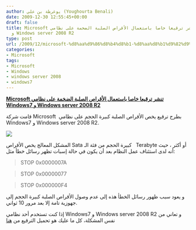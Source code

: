 ```yaml
---
author: يوغرطة بن علي (Youghourta Benali)
date: 2009-12-30 12:55:45+00:00
draft: false
title: Microsoft تنشر ترقيعا خاصا باستعمال الأقراص الصلبة الضخمة على نظامي Windows7
  و Windows server 2008 R2
type: post
url: /2009/12/microsoft-%d8%aa%d9%86%d8%b4%d8%b1-%d8%aa%d8%b1%d9%82%d9%8a%d8%b9%d8%a7-%d8%ae%d8%a7%d8%b5%d8%a7-%d8%a8%d8%a7%d8%b3%d8%aa%d8%b9%d9%85%d8%a7%d9%84-%d8%a7%d9%84%d8%a3%d9%82%d8%b1%d8%a7%d8%b5-%d8%a7/
categories:
- Microsoft
tags:
- Microsoft
- Windows
- windows server 2008
- windows7
---
```


[**Microsoft تنشر ترقيعا خاصا باستعمال الأقراص الصلبة الضخمة على نظامي Windows7 و Windows server 2008 R2**](http://www.it-scoop.com/2009/12/microsoft-%d8%aa%d9%86%d8%b4%d8%b1-%d8%aa%d8%b1%d9%82%d9%8a%d8%b9%d8%a7-%d8%ae%d8%a7%d8%b5%d8%a7-%d8%a8%d8%a7%d8%b3%d8%aa%d8%b9%d9%85%d8%a7%d9%84-%d8%a7%d9%84%d8%a3%d9%82%d8%b1%d8%a7%d8%b5-%d8%a7/)


قامت شركة Microsoft  بطرح ترقيع يخص الأقراص الصلبة كبيرة الحجم على نظامي Windows7 و Windows server 2008 R2.

[![](http://www.it-scoop.com/wp-content/uploads/2009/12/Microsoft-logo-300x218.jpg)
](http://www.it-scoop.com/2009/12/microsoft-%d8%aa%d9%86%d8%b4%d8%b1-%d8%aa%d8%b1%d9%82%d9%8a%d8%b9%d8%a7-%d8%ae%d8%a7%d8%b5%d8%a7-%d8%a8%d8%a7%d8%b3%d8%aa%d8%b9%d9%85%d8%a7%d9%84-%d8%a7%d9%84%d8%a3%d9%82%d8%b1%d8%a7%d8%b5-%d8%a7/)

المشكل المعالج يخص الأقراص Sata كبيرة الحجم من فئة الـ   Terabyte أو أكثر ، حيث أنه لدى استئناف عمل النظام بعد أن يكون في حالة إسبات تظهر رسائل خطأ مثل:


<blockquote>STOP 0x0000007A</blockquote>




<blockquote>STOP 0x00000077</blockquote>




<blockquote>STOP 0x000000F4</blockquote>


و يعود سبب ظهور رسائل الخطأ هذه إلى عدم وصول الأقراص الصلبة كبيرة الحجم إلى جهوزية تامة إلا بعد مرور 10 ثواني.

إذا كنت تستخدم أحد نظامي Windows7 و Windows server 2008 R2 و تعاني من نفس المشكلة، كل ما عليك هو تحميل الترقيع من [هنا](http://support.microsoft.com/kb/977178/en-us)
